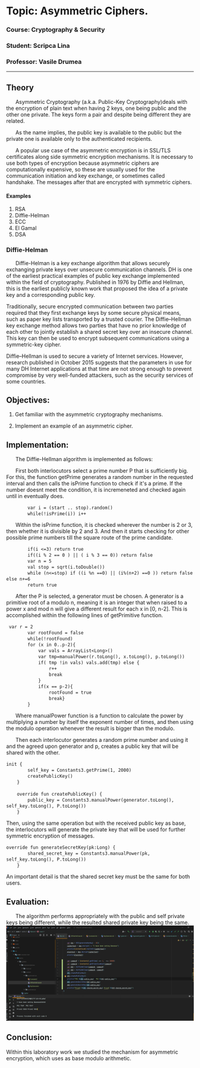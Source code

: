 # Topic: Asymmetric Ciphers.

### Course: Cryptography & Security
### Student: Scripca Lina
### Professor: Vasile Drumea

----

## Theory
&ensp;&ensp;&ensp; Asymmetric Cryptography (a.k.a. Public-Key Cryptography)deals with the encryption of plain text when having 2 keys, one being public and the other one private. The keys form a pair and despite being different they are related.

&ensp;&ensp;&ensp; As the name implies, the public key is available to the public but the private one is available only to the authenticated recipients.

&ensp;&ensp;&ensp; A popular use case of the asymmetric encryption is in SSL/TLS certificates along side symmetric encryption mechanisms. It is necessary to use both types of encryption because asymmetric ciphers are computationally expensive, so these are usually used for the communication initiation and key exchange, or sometimes called handshake. The messages after that are encrypted with symmetric ciphers.


#### Examples
1. RSA
2. Diffie-Helman
3. ECC
4. El Gamal
5. DSA

### Diffie-Helman 

&ensp;&ensp;&ensp; Diffie-Helman is a key exchange algorithm that allows securely exchanging private keys over unsecure communication channels.
DH is one of the earliest practical examples of public key exchange implemented within the field of cryptography. Published in 1976 by Diffie and Hellman, this is the earliest publicly known work that proposed the idea of a private key and a corresponding public key.

Traditionally, secure encrypted communication between two parties required that they first exchange keys by some secure physical means, such as paper key lists transported by a trusted courier. The Diffie–Hellman key exchange method allows two parties that have no prior knowledge of each other to jointly establish a shared secret key over an insecure channel. This key can then be used to encrypt subsequent communications using a symmetric-key cipher.

Diffie–Hellman is used to secure a variety of Internet services. However, research published in October 2015 suggests that the parameters in use for many DH Internet applications at that time are not strong enough to prevent compromise by very well-funded attackers, such as the security services of some countries.


## Objectives:
1. Get familiar with the asymmetric cryptography mechanisms.

2. Implement an example of an asymmetric cipher.


## Implementation:
&ensp;&ensp;&ensp; The Diffie-Hellman algorithm is implemented as follows:

&ensp;&ensp;&ensp; First both interlocutors select a prime number P that is sufficiently big. For this,
the function getPrime generates a random number in the requested interval and then calls the isPrime function to check if it's a prime.
If the number doesnt meet the condition, it is incremeneted and checked again until in eventually does.
```
        var i = (start .. stop).random()
        while(!isPrime(i)) i++
```
&ensp;&ensp;&ensp; Within the isPrime function, it is checked wherever the number is 2 or 3, then whether it is divisible by 
2 and 3. And then it starts checking for other possible prime numbers till the square route of the prime candidate.
 
```
        if(i <=3) return true
        if((i % 2 == 0 ) || ( i % 3 == 0)) return false
        var n = 5
        val stop = sqrt(i.toDouble())
        while (n<=stop) if ((i %n ==0) || (i%(n+2) ==0 )) return false else n+=6
        return true
```
&ensp;&ensp;&ensp; After the P is selected, a generator must be chosen. A generator is a primitive 
root of a modulo n, meaning it is an integer that when raised to a power x and mod n will give a different
result for each x in [0, n-2]. This is accomplished within the following lines of getPrimitive function.

```
 var r = 2
        var rootFound = false
        while(!rootFound)
        for (x in 0..p-2){
            var vals = ArrayList<Long>()
            var tmp=manualPower(r.toLong(), x.toLong(), p.toLong())
            if( tmp !in vals) vals.add(tmp) else {
                r++
                break
            }
            if(x == p-2){
                rootFound = true
                break}
        }
```
&ensp;&ensp;&ensp; Where manualPower function is a function to calculate the power by multiplying a number by itself the 
exponent number of times, and then using the modulo operation whenever the result is bigger than the modulo.

&ensp;&ensp;&ensp; Then each interlocutor generates a random prime number and using it and the agreed upon generator and p,
creates a public key that will be shared with the other.
```
init {
        self_key = Constants3.getPrime(1, 2000)
        createPublicKey()
    }

    override fun createPublicKey() {
        public_key = Constants3.manualPower(generator.toLong(), self_key.toLong(), P.toLong())
    }
```
Then, using the same operation but with the received public key as base, the interlocutors will generate the 
private key that will be used for further symmetric encryption of messages.

```
override fun generateSecretKey(pk:Long) {
        shared_secret_key = Constants3.manualPower(pk, self_key.toLong(), P.toLong())
    }
```
An important detail is that the shared secret key must be the same for both users.

## Evaluation:
&ensp;&ensp;&ensp; The algorithm performs appropriately with the public and self private keys being different, while the resulted shared private key being the same.
![algorithms at work](https://github.com/AlmightyCrickityCrick/CS/blob/main/src/main/resources/images/img2.png)

## Conclusion:
Within this laboratory work we studied the mechanism for asymmetric encryption, which uses as base modulo arithmetic.    